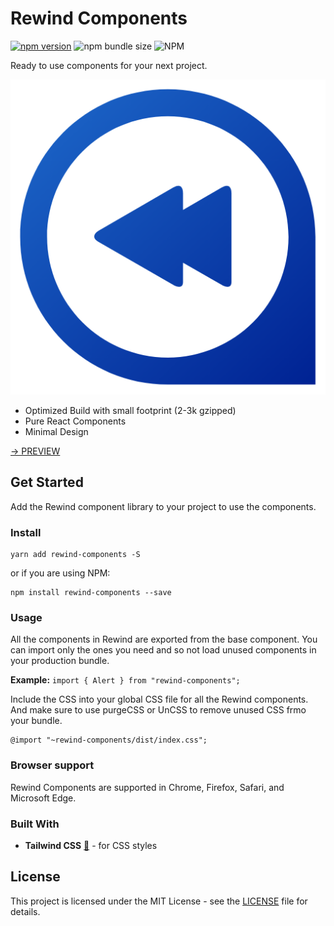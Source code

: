 # Rewind Components

[![npm version](https://badge.fury.io/js/rewind-components.svg)](https://badge.fury.io/js/rewind-components)
![npm bundle size](https://img.shields.io/bundlephobia/minzip/rewind-components.svg)
![NPM](https://img.shields.io/npm/l/rewind-components.svg)

Ready to use components for your next project.

![Rewind Logo](public/rewind-logo.png)

* Optimized Build with small footprint (2-3k gzipped)
* Pure React Components
* Minimal Design

<a href="https://rewind-components.apvarun.com/" target="_blank">→ PREVIEW</a>

## Get Started

Add the Rewind component library to your project to use the components.

### Install

```
yarn add rewind-components -S
```
or if you are using NPM:
```
npm install rewind-components --save
```

### Usage

All the components in Rewind are exported from the base component.
You can import only the ones you need and so not load unused components in your production bundle.

**Example:** `import { Alert } from "rewind-components";`

Include the CSS into your global CSS file for all the Rewind components.
And make sure to use purgeCSS or UnCSS to remove unused CSS frmo your bundle.

```
@import "~rewind-components/dist/index.css";
```

### Browser support

Rewind Components are supported in Chrome, Firefox, Safari, and Microsoft Edge.

### Built With

* **Tailwind CSS** [🔗](https://tailwindcss.com) - for CSS styles

## License

This project is licensed under the MIT License - see the [LICENSE](https://github.com/apvarun/rewind-components/blob/master/LICENSE) file for details.

